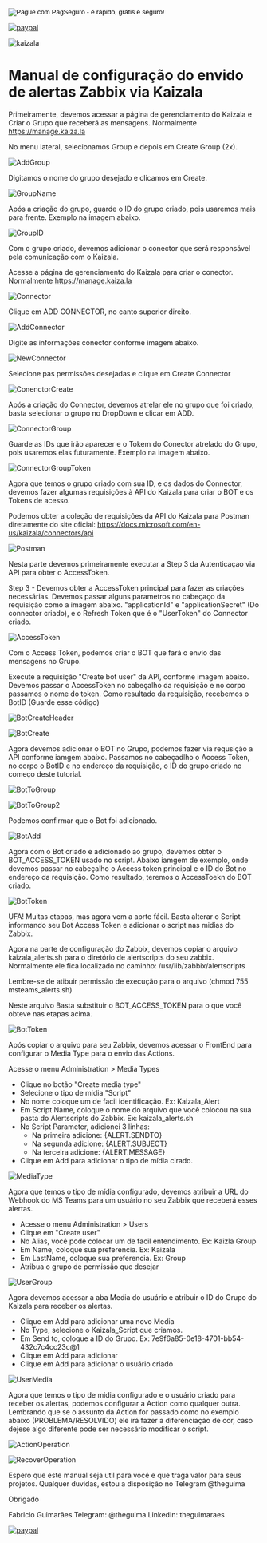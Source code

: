 <!-- INICIO FORMULARIO BOTAO PAGSEGURO -->
<form action="https://pagseguro.uol.com.br/checkout/v2/donation.html" method="post">
<!-- NÃO EDITE OS COMANDOS DAS LINHAS ABAIXO -->
<input type="hidden" name="currency" value="BRL" />
<input type="hidden" name="receiverEmail" value="theguimaraes@gmail.com" />
<input type="hidden" name="iot" value="button" />
<input type="image" src="https://stc.pagseguro.uol.com.br/public/img/botoes/doacoes/120x53-doar.gif" name="submit" alt="Pague com PagSeguro - é rápido, grátis e seguro!" />
</form>
<!-- FINAL FORMULARIO BOTAO PAGSEGURO -->

[![paypal](https://www.paypalobjects.com/en_US/i/btn/btn_donateCC_LG.gif)](https://www.paypal.com/cgi-bin/webscr?cmd=_s-xclick&hosted_button_id=ZC3LMB6XT9ZL2&source=url)

![kaizala](https://github.com/theguimaraes/zabbix/blob/master/Kaizala-AlertScript/img/KaizalaAlert.jpg)

# Manual de configuração do envido de alertas Zabbix via Kaizala

Primeiramente, devemos acessar a página de gerenciamento do Kaizala e Criar o Grupo que receberá as mensagens. Normalmente https://manage.kaiza.la


No menu lateral, selecionamos Group e depois em Create Group (2x).

![AddGroup](https://github.com/theguimaraes/zabbix/blob/master/Kaizala-AlertScript/img/KaizalaCreateGroup.jpg)

Digitamos o nome do grupo desejado e clicamos em Create.

![GroupName](https://github.com/theguimaraes/zabbix/blob/master/Kaizala-AlertScript/img/KaizalaCreateGroupName.jpg)

Após a criação do grupo, guarde o ID do grupo criado, pois usaremos mais para frente. Exemplo na imagem abaixo.

![GroupID](https://github.com/theguimaraes/zabbix/blob/master/Kaizala-AlertScript/img/KaizalaGroupID.jpg)

Com o grupo criado, devemos adicionar o conector que será responsável pela comunicação com o Kaizala.

Acesse a página de gerenciamento do Kaizala para criar o conector. Normalmente https://manage.kaiza.la 

![Connector](https://github.com/theguimaraes/zabbix/blob/master/Kaizala-AlertScript/img/KaizalaConnectors.jpg)

Clique em ADD CONNECTOR, no canto superior direito.

![AddConnector](https://github.com/theguimaraes/zabbix/blob/master/Kaizala-AlertScript/img/KaizalaAddConnector.jpg)

Digite as informações conector conforme imagem abaixo.

![NewConnector](https://github.com/theguimaraes/zabbix/blob/master/Kaizala-AlertScript/img/KaizalaNewConnector.jpg)

Selecione pas permissões desejadas e clique em Create Connector

![ConenctorCreate](https://github.com/theguimaraes/zabbix/blob/master/Kaizala-AlertScript/img/KaizalaConnectorCreate.jpg)

Após a criação do Connector, devemos atrelar ele no grupo que foi criado, basta selecionar o grupo no DropDown e clicar em ADD.

![ConnectorGroup](https://github.com/theguimaraes/zabbix/blob/master/Kaizala-AlertScript/img/KaizalaConnectorToGroup.jpg)

Guarde as IDs que irão aparecer e o Tokem do Conector atrelado do Grupo, pois usaremos elas futuramente. Exemplo na imagem abaixo.

![ConnectorGroupToken](https://github.com/theguimaraes/zabbix/blob/master/Kaizala-AlertScript/img/KaizalaConnectorGroupToken.jpg)

Agora que temos o grupo criado com sua ID, e os dados do Connector, devemos fazer algumas requisições à API do Kaizala para criar o BOT e os Tokens de acesso.

Podemos obter a coleção de requisições da API do Kaizala para Postman diretamente do site oficial: https://docs.microsoft.com/en-us/kaizala/connectors/api

![Postman](https://github.com/theguimaraes/zabbix/blob/master/Kaizala-AlertScript/img/KaizalaPostman.jpg)


Nesta parte devemos primeiramente executar a Step 3 da Autenticaçao via API para obter o AccessToken.

Step 3 - Devemos obter a AccessToken principal para fazer as criações necessárias. Devemos passar alguns parametros no cabeçaço da requisição como a imagem abaixo. "applicationId" e "applicationSecret" (Do connector criado), e o Refresh Token que é o "UserToken" do Connector criado.

![AccessToken](https://github.com/theguimaraes/zabbix/blob/master/Kaizala-AlertScript/img/KaizalaAccessToken.jpg)

Com o Access Token, podemos criar o BOT que fará o envio das mensagens no Grupo.

Execute a requisição "Create bot user" da API, conforme imagem abaixo. Devemos passar o AccessToken no cabeçalho da requisição e no corpo passamos o nome do token. Como resultado da requisição, recebemos o BotID (Guarde esse código)

![BotCreateHeader](https://github.com/theguimaraes/zabbix/blob/master/Kaizala-AlertScript/img/KaizalaCreateBotHeader.jpg)

![BotCreate](https://github.com/theguimaraes/zabbix/blob/master/Kaizala-AlertScript/img/KaizalaCreateBot.jpg)

Agora devemos adicionar o BOT no Grupo, podemos fazer via requsição a API conforme iamgem abaixo. Passamos no cabeçadlho o Access Token, no corpo o BotID e no endereço da requisição, o ID do grupo criado no começo deste tutorial.

![BotToGroup](https://github.com/theguimaraes/zabbix/blob/master/Kaizala-AlertScript/img/KaizalaAddBotToGroupHeader.jpg)

![BotToGroup2](https://github.com/theguimaraes/zabbix/blob/master/Kaizala-AlertScript/img/KaizalaAddBotToGroupBody.jpg)

Podemos confirmar que o Bot foi adicionado.

![BotAdd](https://github.com/theguimaraes/zabbix/blob/master/Kaizala-AlertScript/img/KaizalaBotAddSuccess.jpg)

Agora com o Bot criado e adicionado ao grupo, devemos obter o BOT_ACCESS_TOKEN usado no script. Abaixo iamgem de exemplo, onde devemos passar no cabeçalho o Access token principal e o ID do Bot no endereço da requisição. Como resultado, teremos o AccessToekn do BOT criado.

![BotToken](https://github.com/theguimaraes/zabbix/blob/master/Kaizala-AlertScript/img/KaizalaBotAccessToken.jpg)

UFA! Muitas etapas, mas agora vem a aprte fácil. Basta alterar o Script informando seu Bot Access Token e adicionar o script nas midias do Zabbix.


Agora na parte de configuração do Zabbix, devemos copiar o arquivo kaizala_alerts.sh para o diretório de alertscripts do seu zabbix.
Normalmente ele fica localizado no caminho: /usr/lib/zabbix/alertscripts

Lembre-se de atibuir permissão de execução para o arquivo (chmod 755 msteams_alerts.sh)

Neste arquivo Basta substituir o BOT_ACCESS_TOKEN para o que você obteve nas etapas acima.

![BotToken](https://github.com/theguimaraes/zabbix/blob/master/Kaizala-AlertScript/img/KaizalaScriptToken.jpg)

Após copiar o arquivo para seu Zabbix, devemos acessar o FrontEnd para configurar o Media Type para o envio das Actions.

Acesse o menu Administration > Media Types
- Clique no botão "Create media type"
- Selecione o tipo de midia "Script"
- No nome coloque um de facil identificação. Ex: Kaizala_Alert
- Em Script Name, coloque o nome do arquivo que você colocou na sua pasta do Alertscripts do Zabbix. Ex: kaizala_alerts.sh
- No Script Parameter, adicionei 3 linhas:
    - Na primeira adicione: {ALERT.SENDTO}
    - Na segunda adicione: {ALERT.SUBJECT}
    - Na terceira adicione: {ALERT.MESSAGE}
- Clique em Add para adicionar o tipo de mídia cirado.

![MediaType](https://github.com/theguimaraes/zabbix/blob/master/Kaizala-AlertScript/img/KaizalaMidia.jpg)


Agora que temos o tipo de mídia configurado, devemos atribuir a URL do Webhook do MS Teams para um usuário no seu Zabbix que receberá esses alertas.

- Acesse o menu Administration > Users
- Clique em "Create user"
- No Alias, você pode colocar um de facil entendimento. Ex: Kaizla Group
- Em Name, coloque sua preferencia. Ex: Kaizala
- Em LastName, coloque sua preferencia. Ex: Group
- Atribua o grupo de permissão que desejar

![UserGroup](https://github.com/theguimaraes/zabbix/blob/master/Kaizala-AlertScript/img/KaizalaGroup.jpg)


Agora devemos acessar a aba Media do usuário e atribuir o ID do Grupo do Kaizala para receber os alertas.
- Clique em Add para adicionar uma novo Media
- No Type, selecione o Kaizala_Script que criamos.
- Em Send to, coloque a ID do Grupo. Ex: 7e9f6a85-0e18-4701-bb54-432c7c4cc23c@1
- Clique em Add para adicionar
- Clique em Add para adicionar o usuário criado

![UserMedia](https://github.com/theguimaraes/zabbix/blob/master/Kaizala-AlertScript/img/KaizalaUser.jpg)


Agora que temos o tipo de midia configurado e o usuário criado para receber os alertas, podemos configurar a Action como qualquer outra.
Lembrando que se o assunto da Action for passado como no exemplo abaixo (PROBLEMA/RESOLVIDO) ele irá fazer a diferenciação de cor, caso dejese algo diferente pode ser necessário modificar o script.

![ActionOperation](https://github.com/theguimaraes/zabbix/blob/master/Kaizala-AlertScript/img/KaizalaAction.jpg)

![RecoverOperation](https://github.com/theguimaraes/zabbix/blob/master/Kaizala-AlertScript/img/KaizalaRecovery.jpg)


Espero que este manual seja util para você e que traga valor para seus projetos. Qualquer duvidas, estou a disposição no Telegram @theguima

Obrigado

Fabricio Guimarães
Telegram: @theguima
LinkedIn: theguimaraes

[![paypal](https://www.paypalobjects.com/en_US/i/btn/btn_donateCC_LG.gif)](https://www.paypal.com/cgi-bin/webscr?cmd=_s-xclick&hosted_button_id=ZC3LMB6XT9ZL2&source=url)
